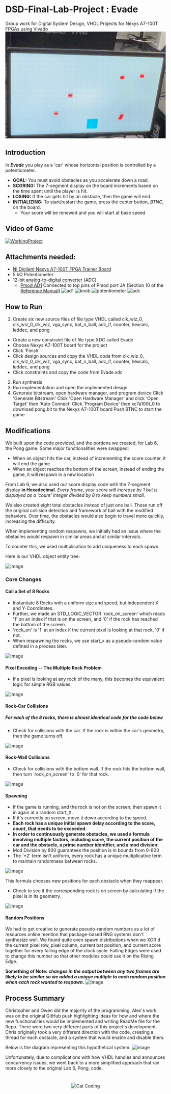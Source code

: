 # DSD-Final-Lab-Project : Evade
Group work for Digital System Design, VHDL Projects for Nexys A7-100T FPGAs using Vivado
![image](Game_Running.gif)

## Introduction
In _**Evade**_ you play as a 'car' whose horizontal position is controlled by a potentiometer. 
* **GOAL:** You must avoid obstacles as you accelerate down a road. 
* **SCORING:** The 7-segment display on the board increments based on the time spent until the player is hit. 
* **LOSING:** If the car gets hit by an obstacle, then the game will end.
* **INITIALIZING:** To start/restart the game, press the center button, _BTNC_, on the board.
  * Your score will be renewed and you will start at base speed

## Video of Game
[![WorkingProject](https://markdown-videos-api.jorgenkh.no/url?url=https%3A%2F%2Fyoutu.be%2FKA-9__TiZo8%3Fsi%3DHlSYueoIqooJYmKL)](https://youtu.be/KA-9__TiZo8?si=HlSYueoIqooJYmKL)

## Attachments needed: 
* [NI Digilent Nexys A7-100T FPGA Trainer Board](https://store.digilentinc.com/nexys-a7-fpga-trainer-board-recommended-for-ece-curriculum/) 
* 5 k&Omega; Potentiometer
* 12-bit [analog-to-digital converter](https://en.wikipedia.org/wiki/Analog-to-digital_converter) (ADC)
  * [Pmod AD1](https://store.digilentinc.com/pmod-ad1-two-12-bit-a-d-inputs/) Connected to top pins of Pmod port JA (Section 10 of the [Reference Manual](https://reference.digilentinc.com/_media/reference/programmable-logic/nexys-a7/nexys-a7_rm.pdf))
![ad1](https://github.com/Aoli03/DSD-Final-Lab-Project/assets/98103091/ed545e78-0733-40e7-aa92-60703d478cdd)
![knob](https://github.com/Aoli03/DSD-Final-Lab-Project/assets/98103091/550d01d7-49ca-421a-8eb5-8dc8e1025038)
![potentiometer](https://github.com/Aoli03/DSD-Final-Lab-Project/assets/98103091/bd074cfc-af65-4608-83c1-67b9f7131356)
![adc](https://github.com/Aoli03/DSD-Final-Lab-Project/assets/98103091/afd477de-8d1b-43ec-8c98-96ecb9016d4c)

## How to Run
1. Create six new source files of file type VHDL called clk_wiz_0, clk_wiz_0_clk_wiz, vga_sync, bat_n_ball, adc_if, counter, hexcalc, leddec, and pong
* Create a new constraint file of file type XDC called Evade
* Choose Nexys A7-100T board for the project
* Click 'Finish'
* Click design sources and copy the VHDL code from clk_wiz_0, clk_wiz_0_clk_wiz, vga_sync, bat_n_ball, adc_if, counter, hexcalc, leddec, and pong
* Click constraints and copy the code from Evade.xdc

2. Run synthesis
3. Run implementation and open the implemented design
4. Generate bitstream, open hardware manager, and program device
Click 'Generate Bitstream'
Click 'Open Hardware Manager' and click 'Open Target' then 'Auto Connect'
Click 'Program Device' then xc7a100t_0 to download pong.bit to the Nexys A7-100T board
Push BTNC to start the game

## Modifications
We built upon the code provided, and the portions we created, for Lab 6, the Pong game. Some major functionalities were swapped:
- When an object hits the car, instead of incrementing the score counter, it will end the game
- When an object reaches the bottom of the screen, instead of ending the game, it will respawn in a new location

From Lab 6, we also used our score display code with the 7-segment display **in Hexadecimal**. _Every frame, your score will increase by 1 but is displayed as a 'count' integer divided by 8 to keep numbers small._


We also created eight total obstacles instead of just one ball. These run off the original collision detection and framework of ball with the modified behaviors. Over time, the obstacles would also begin to travel more quickly, increasing the difficulty.


When implementing random respawns, we initially had an issue where the obstacles would respawn in similar areas and at similar intervals. 


To counter this, we used multiplication to add uniqueness to each spawn.

Here is our VHDL object entity tree:

![image](https://github.com/Aoli03/DSD-Final-Lab-Project/assets/82727581/779deea3-a5a6-4c68-9a5f-ecb9fc0fb7c9)

### Core Changes
#### Call a Set of 8 Rocks
- Instantiate 8 Rocks with a uniform size and speed, but independent X and Y-Coordinates.
- Further, we made an STD_LOGIC_VECTOR 'rock_on_screen' which reads '1' on an index if that is on the screen, and '0' if the rock has reached the bottom of the screen.
- 'rock_on' is '1' at an index if the current pixel is looking at that rock, '0' if not.
- When respawning the rocks, we use start_x as a pseudo-random value defined in a process later.
  
![image](https://github.com/Aoli03/DSD-Final-Lab-Project/assets/82727581/9c019665-2c67-4cc6-8fcd-7eea6d16e4be)

#### Pixel Encoding -- The Multiple Rock Problem
- If a pixel is looking at any rock of the many, this becomes the equivalent logic for simple RGB values.

![image](https://github.com/Aoli03/DSD-Final-Lab-Project/assets/82727581/c919065e-cc44-489b-8149-53cd352b94d6)

#### Rock-Car Collisions
##### **For each of the 8 rocks, there is almost identical code for the code below**
- Check for collisions with the car. If the rock is within the car's geometry, then the game turns off.
  
![image](https://github.com/Aoli03/DSD-Final-Lab-Project/assets/82727581/ea86322e-3d7d-492f-a5d0-d5010d016e89)

#### Rock-Wall Collisions
- Check for collisions with the bottom wall. If the rock hits the bottom wall, then turn 'rock_on_screen' to '0' for that rock.
  
![image](https://github.com/Aoli03/DSD-Final-Lab-Project/assets/82727581/b5458365-5acf-4a4a-b4ba-a90ac9751970)

#### Spawning
- If the game is running, and the rock is not on the screen, then spawn it in again at a random start_X.
 - If it's currently on screen, move it down according to the speed.
- **Each rock has a unique initial spawn delay according to the score, _count_, that needs to be exceeded.**
 - **In order to continuously generate obstacles, we used a formula involving multiple factors, including score, the current position of the car and the obstacle, a prime number identifier, and a mod division:**
  - Mod Division by 800 guarantees the position is in bounds from 0-800
  - The '*2' term isn't uniform, every rock has a unique multiplicative term to maintain randomness between rocks.
    
![image](https://github.com/Aoli03/DSD-Final-Lab-Project/assets/82727581/2096bc8c-c21b-48f8-9f88-63375488e316)

This formula chooses new positions for each obstacle when they reappear.

- Check to see if the corresponding rock is on screen by calculating if the pixel is in its geometry.
  
![image](https://github.com/Aoli03/DSD-Final-Lab-Project/assets/82727581/eef0ffc2-7cd1-439c-b064-1963e433dee0)

#### Random Positions
We had to get creative to generate pseudo-random numbers as a lot of resources online mention that package-based RNG systems don't synthesize well.
We found quite even spawn distributions when we XOR'd the current pixel row, pixel column, current bat position, and current score together for every falling edge of the clock cycle.
Falling Edges were used to change this number so that other modules could use it on the Rising Edge.

**Something of Note:** _**changes in the output between any two frames are likely to be similar so we added a unique multiple to each random position when each rock wanted to respawn.**_
![image](https://github.com/Aoli03/DSD-Final-Lab-Project/assets/82727581/f52a5b77-695d-4b96-b7e2-58a604f8d095)

## Process Summary
Christopher and Owen did the majority of the programming, Alex's work was on the original GitHub push highlighting ideas for how and where the new functionalities would be implemented and writing ReadMe file for the Repo.
There were two very different parts of this project's development. Chris originally took a very different direction with the code, creating a thread for each obstacle, and a system that would enable and disable them. 

Below is the diagram representing this hypothetical system.
![image](https://github.com/Aoli03/DSD-Final-Lab-Project/assets/82727581/087b074c-05ce-4953-92c9-d6dcc68af912)

Unfortunately, due to complications with how VHDL handles and announces concurrency issues, we went back to a more simplified approach that ran more closely to the original Lab 6, Pong, code.
#
<p align="center">
  <img src="https://media.giphy.com/media/VekcnHOwOI5So/giphy.gif" alt="Cat Coding">
</p>
